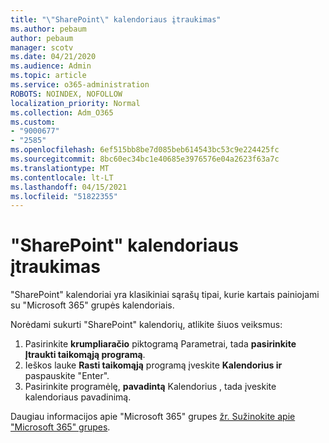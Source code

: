 ```yaml
---
title: "\"SharePoint\" kalendoriaus įtraukimas"
ms.author: pebaum
author: pebaum
manager: scotv
ms.date: 04/21/2020
ms.audience: Admin
ms.topic: article
ms.service: o365-administration
ROBOTS: NOINDEX, NOFOLLOW
localization_priority: Normal
ms.collection: Adm_O365
ms.custom:
- "9000677"
- "2585"
ms.openlocfilehash: 6ef515bb8be7d085beb614543bc53c9e224425fc
ms.sourcegitcommit: 8bc60ec34bc1e40685e3976576e04a2623f63a7c
ms.translationtype: MT
ms.contentlocale: lt-LT
ms.lasthandoff: 04/15/2021
ms.locfileid: "51822355"
---
```

# <a name="add-a-sharepoint-calendar"></a>"SharePoint" kalendoriaus įtraukimas

"SharePoint" kalendoriai yra klasikiniai sąrašų tipai, kurie kartais painiojami su "Microsoft 365" grupės kalendoriais.
 
Norėdami sukurti "SharePoint" kalendorių, atlikite šiuos veiksmus:
 
1.  Pasirinkite **krumpliaračio** piktogramą Parametrai, tada **pasirinkite Įtraukti taikomąją programą**.
2.  Ieškos lauke **Rasti taikomąją** programą įveskite **Kalendorius ir** paspauskite "Enter".
3.  Pasirinkite programėlę, **pavadintą** Kalendorius , tada įveskite kalendoriaus pavadinimą.

Daugiau informacijos apie "Microsoft 365" grupes [žr. Sužinokite apie "Microsoft 365" grupes](https://support.office.com/article/Learn-about-Office-365-groups-b565caa1-5c40-40ef-9915-60fdb2d97fa2).

